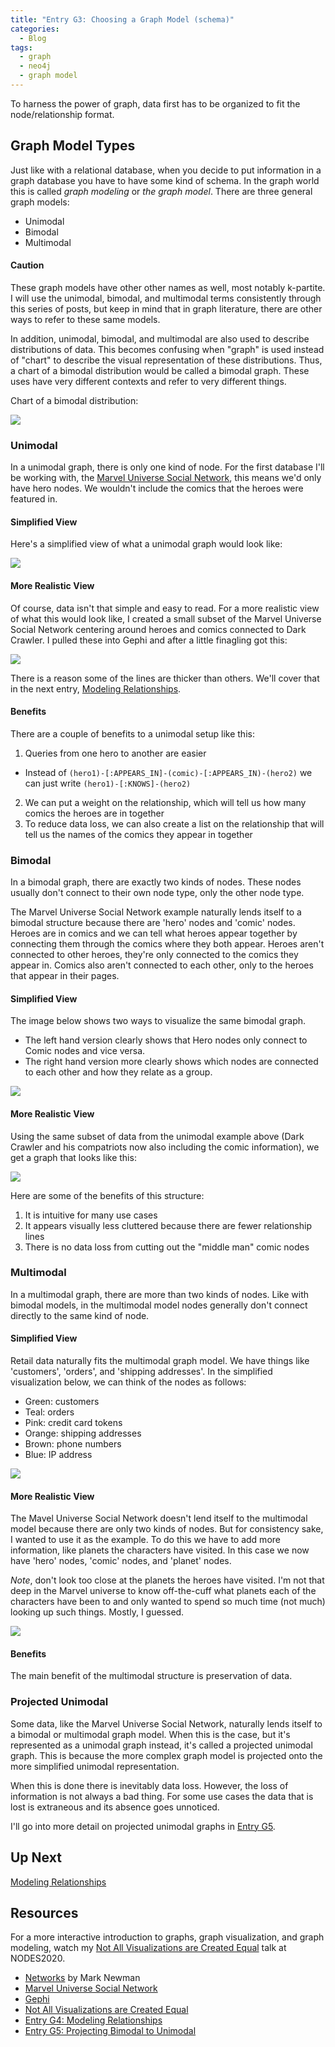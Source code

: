 ```yaml
---
title: "Entry G3: Choosing a Graph Model (schema)"
categories:
  - Blog
tags:
  - graph
  - neo4j
  - graph model
---
```


To harness the power of graph, data first has to be organized to fit the node/relationship format.

## Graph Model Types

Just like with a relational database, when you decide to put information in a graph database you have to have some kind of schema. In the graph world this is called *graph modeling* or *the graph model*. There are three general graph models:

- Unimodal
- Bimodal
- Multimodal

#### Caution

These graph models have other other names as well, most notably k-partite. I will use the unimodal, bimodal, and multimodal terms consistently through this series of  posts, but keep in mind that in graph literature, there are other ways to refer to these same models.

In addition, unimodal, bimodal, and multimodal are also used to describe distributions of data. This becomes confusing when "graph" is used instead of "chart" to describe the visual representation of these distributions. Thus, a chart of a bimodal distribution would be called a bimodal graph. These uses have very different contexts and refer to very different things.

Chart of a bimodal distribution:

<img src='https://upload.wikimedia.org/wikipedia/commons/e/e2/Bimodal.png'>


### Unimodal

In a unimodal graph, there is only one kind of node. For the first database I'll be working with, the [Marvel Universe Social Network](https://www.kaggle.com/csanhueza/the-marvel-universe-social-network), this means we'd only have hero nodes. We wouldn't include the comics that the heroes were featured in.

#### Simplified View

Here's a simplified view of what a unimodal graph would look like:

<img src='https://github.com/julielinx/datascience_diaries/blob/master/graph/images/unimodal_heroes.png?raw=true'>

#### More Realistic View

Of course, data isn't that simple and easy to read. For a more realistic view of what this would look like, I created a small subset of the Marvel Universe Social Network centering around heroes and comics connected to Dark Crawler. I pulled these into Gephi and after a little finagling got this:

<img src='https://github.com/julielinx/datascience_diaries/blob/master/graph/images/model_unimodal.png?raw=true'>

There is a reason some of the lines are thicker than others. We'll cover that in the next entry, [Modeling Relationships](https://julielinx.github.io/blog/g04_graph_model_rels/).

#### Benefits

There are a couple of benefits to a unimodal setup like this:

1. Queries from one hero to another are easier
  - Instead of `(hero1)-[:APPEARS_IN]-(comic)-[:APPEARS_IN)-(hero2)` we can just write `(hero1)-[:KNOWS]-(hero2)`
2. We can put a weight on the relationship, which will tell us how many comics the heroes are in together
3. To reduce data loss, we can also create a list on the relationship that will tell us the names of the comics they appear in together

### Bimodal

In a bimodal graph, there are exactly two kinds of nodes. These nodes usually don't connect to their own node type, only the other node type.

The Marvel Universe Social Network example naturally lends itself to a bimodal structure because there are 'hero' nodes and 'comic' nodes. Heroes are in comics and we can tell what heroes appear together by connecting them through the comics where they both appear. Heroes aren't connected to other heroes, they're only connected to the comics they appear in. Comics also aren't connected to each other, only to the heroes that appear in their pages.

#### Simplified View

The image below shows two ways to visualize the same bimodal graph.

- The left hand version clearly shows that Hero nodes only connect to Comic nodes and vice versa.
- The right hand version more clearly shows which nodes are connected to each other and how they relate as a group.

<img src='https://github.com/julielinx/datascience_diaries/blob/master/graph/images/bimodal.png?raw=true'>

#### More Realistic View

Using the same subset of data from the unimodal example above (Dark Crawler and his compatriots now also including the comic information), we get a graph that looks like this:

<img src='https://github.com/julielinx/datascience_diaries/blob/master/graph/images/model_bimodal.png?raw=true'>

Here are some of the benefits of this structure:

1. It is intuitive for many use cases
2. It appears visually less cluttered because there are fewer relationship lines
3. There is no data loss from cutting out the "middle man" comic nodes

### Multimodal

In a multimodal graph, there are more than two kinds of nodes. Like with bimodal models, in the multimodal model nodes generally don't connect directly to the same kind of node.

#### Simplified View

Retail data naturally fits the multimodal graph model. We have things like 'customers', 'orders', and 'shipping addresses'. In the simplified visualization below, we can think of the nodes as follows:

- Green: customers
- Teal: orders
- Pink: credit card tokens
- Orange: shipping addresses
- Brown: phone numbers
- Blue: IP address

<img src='https://github.com/julielinx/datascience_diaries/blob/master/graph/images/multimodal.png?raw=true'>

#### More Realistic View

The Mavel Universe Social Network doesn't lend itself to the multimodal model because there are only two kinds of nodes. But for consistency sake, I wanted to use it as the example. To do this we have to add more information, like planets the characters have visited. In this case we now have 'hero' nodes, 'comic' nodes, and 'planet' nodes.

*Note*, don't look too close at the planets the heroes have visited. I'm not that deep in the Marvel universe to know off-the-cuff what planets each of the characters have been to and only wanted to spend so much time (not much) looking up such things. Mostly, I guessed.

<img src='https://github.com/julielinx/datascience_diaries/blob/master/graph/images/model_multimodal.png?raw=true'>

#### Benefits

The main benefit of the multimodal structure is preservation of data.

### Projected Unimodal

Some data, like the Marvel Universe Social Network, naturally lends itself to a bimodal or multimodal graph model. When this is the case, but it's represented as a unimodal graph instead, it's called a projected unimodal graph. This is because the more complex graph model is projected onto the more simplified unimodal representation.

When this is done there is inevitably data loss. However, the loss of information is not always a bad thing. For some use cases the data that is lost is extraneous and its absence goes unnoticed.

I'll go into more detail on projected unimodal graphs in [Entry G5](https://julielinx.github.io/blog/g05_project_bimodal/).

## Up Next

[Modeling Relationships](https://julielinx.github.io/blog/g04_graph_model_rels/)

## Resources

For a more interactive introduction to graphs, graph visualization, and graph modeling, watch my [Not All Visualizations are Created Equal](https://neo4j.com/videos/24-not-all-visualizations-are-created-equal/) talk at NODES2020.

- [Networks](https://www.amazon.com/Networks-Mark-Newman/dp/0198805098) by Mark Newman
- [Marvel Universe Social Network](https://www.kaggle.com/csanhueza/the-marvel-universe-social-network)
- [Gephi](https://gephi.org/)
- [Not All Visualizations are Created Equal](https://neo4j.com/videos/24-not-all-visualizations-are-created-equal/)
- [Entry G4: Modeling Relationships](https://julielinx.github.io/blog/g04_graph_model_rels/)
- [Entry G5: Projecting Bimodal to Unimodal](https://julielinx.github.io/blog/g05_project_bimodal/)